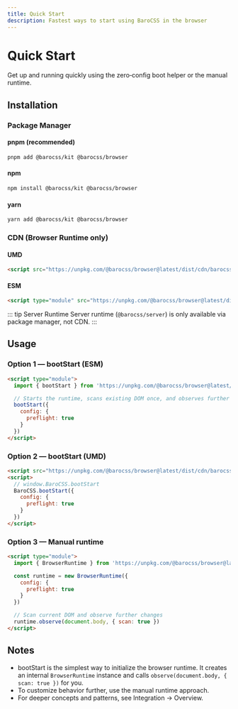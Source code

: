 ```yaml
---
title: Quick Start
description: Fastest ways to start using BaroCSS in the browser
---
```


# Quick Start

Get up and running quickly using the zero‑config boot helper or the manual runtime.

## Installation

### Package Manager

#### pnpm (recommended)
```bash
pnpm add @barocss/kit @barocss/browser
```

#### npm
```bash
npm install @barocss/kit @barocss/browser
```

#### yarn
```bash
yarn add @barocss/kit @barocss/browser
```

### CDN (Browser Runtime only)

#### UMD
```html
<script src="https://unpkg.com/@barocss/browser@latest/dist/cdn/barocss.umd.cjs"></script>
```

#### ESM
```html
<script type="module" src="https://unpkg.com/@barocss/browser@latest/dist/cdn/barocss.js"></script>
```

::: tip Server Runtime
Server runtime (`@barocss/server`) is only available via package manager, not CDN.
:::

## Usage

### Option 1 — bootStart (ESM)

```html
<script type="module">
  import { bootStart } from 'https://unpkg.com/@barocss/browser@latest/dist/cdn/barocss.js'

  // Starts the runtime, scans existing DOM once, and observes further changes
  bootStart({
    config: {
      preflight: true
    }
  })
</script>
```

### Option 2 — bootStart (UMD)

```html
<script src="https://unpkg.com/@barocss/browser@latest/dist/cdn/barocss.umd.cjs"></script>
<script>
  // window.BaroCSS.bootStart
  BaroCSS.bootStart({
    config: {
      preflight: true
    }
  })
</script>
```

### Option 3 — Manual runtime

```html
<script type="module">
  import { BrowserRuntime } from 'https://unpkg.com/@barocss/browser@latest/dist/cdn/barocss.js'

  const runtime = new BrowserRuntime({
    config: {
      preflight: true
    }
  })

  // Scan current DOM and observe further changes
  runtime.observe(document.body, { scan: true })
</script>
```

## Notes

- bootStart is the simplest way to initialize the browser runtime. It creates an internal `BrowserRuntime` instance and calls `observe(document.body, { scan: true })` for you.
- To customize behavior further, use the manual runtime approach.
- For deeper concepts and patterns, see Integration → Overview.


